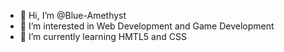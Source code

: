 - 👋 Hi, I’m @Blue-Amethyst
- 👀 I’m interested in Web Development and Game Development
- 🌱 I’m currently learning HMTL5 and CSS
<!---
Blue-Amethyst/Blue-Amethyst is a ✨ special ✨ repository because its `README.md` (this file) appears on your GitHub profile.
You can click the Preview link to take a look at your changes.
--->
